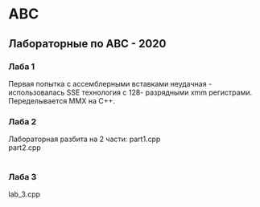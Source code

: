 # ABC
## Лабораторные по АВС - 2020

### Лаба 1

Первая попытка с ассемблерными вставками неудачная - использовалась SSE технология с 128- разрядными xmm регистрами.
Переделывается MMX на C++.
<br>
### Лаба 2

Лабораторная разбита на 2 части:
part1.cpp<br>
part2.cpp
<br><br>

### Лаба 3

lab_3.cpp
